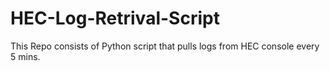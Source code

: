 # HEC-Log-Retrival-Script
This Repo consists of Python script that pulls logs from HEC console every 5 mins.
